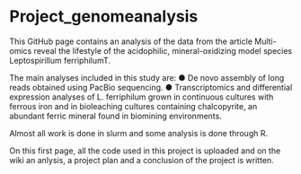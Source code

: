 # Project_genomeanalysis

This GitHub page contains an analysis of the data from the article Multi-omics reveal the lifestyle of the acidophilic, mineral-oxidizing model species
Leptospirillum ferriphilumT.  

The main analyses included in this study are:
● De novo assembly of long reads obtained using PacBio sequencing.
● Transcriptomics and differential expression analyses of L. ferriphilum grown in
continuous cultures with ferrous iron and in bioleaching cultures containing
chalcopyrite, an abundant ferric mineral found in biomining environments.

Almost all work is done in slurm and some analysis is done through R. 

On this first page, all the code used in this project is uploaded and on the wiki
an anlysis, a project plan and a conclusion of the project is written. 
